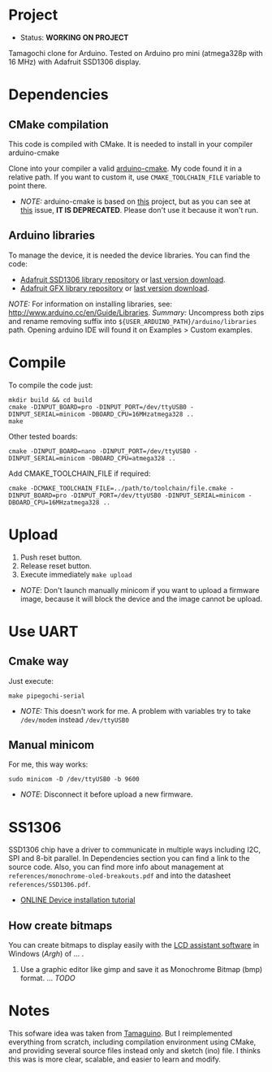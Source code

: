 # Project

* Status: **WORKING ON PROJECT**

Tamagochi clone for Arduino. Tested on Arduino pro mini (atmega328p with 16 MHz) with Adafruit SSD1306 display.

# Dependencies

## CMake compilation

This code is compiled with CMake. It is needed to install in your compiler arduino-cmake

Clone into your compiler a valid [arduino-cmake](https://github.com/arduino-cmake/arduino-cmake). My code found it in a relative path. If you want to custom it, use ```CMAKE_TOOLCHAIN_FILE``` variable to point there.

* *NOTE:* arduino-cmake is based on [this](https://github.com/queezythegreat/arduino-cmake) project, but as you can see at [this](https://github.com/queezythegreat/arduino-cmake/issues/180) issue, **IT IS DEPRECATED**. Please don't use it because it won't run.

## Arduino libraries

To manage the device, it is needed the device libraries. You can find the code:
* [Adafruit SSD1306 library repository](https://github.com/adafruit/Adafruit_SSD1306) or [last version download](https://github.com/adafruit/Adafruit_SSD1306/archive/master.zip).
* [Adafruit GFX library repository](https://github.com/adafruit/Adafruit-GFX-Library) or [last version download](https://github.com/adafruit/Adafruit-GFX-Library/archive/master.zip).

*NOTE:* For information on installing libraries, see: http://www.arduino.cc/en/Guide/Libraries.
*Summary:* Uncompress both zips and rename removing suffix into ```${USER_ARDUINO_PATH}/arduino/libraries``` path. Opening arduino IDE will found it on Examples > Custom examples.

# Compile

To compile the code just:
```
mkdir build && cd build
cmake -DINPUT_BOARD=pro -DINPUT_PORT=/dev/ttyUSB0 -DINPUT_SERIAL=minicom -DBOARD_CPU=16MHzatmega328 ..
make
```

Other tested boards:
```
cmake -DINPUT_BOARD=nano -DINPUT_PORT=/dev/ttyUSB0 -DINPUT_SERIAL=minicom -DBOARD_CPU=atmega328 ..
```
Add CMAKE_TOOLCHAIN_FILE if required:

```
cmake -DCMAKE_TOOLCHAIN_FILE=../path/to/toolchain/file.cmake -DINPUT_BOARD=pro -DINPUT_PORT=/dev/ttyUSB0 -DINPUT_SERIAL=minicom -DBOARD_CPU=16MHzatmega328 ..
```

# Upload

1. Push reset button.
1. Release reset button.
1. Execute immediately ```make upload```

* *NOTE*: Don't launch manually minicom if you want to upload a firmware image, because it will block the device and the image cannot be upload.

# Use UART

## Cmake way

Just execute:

```
make pipegochi-serial
```

* *NOTE:* This doesn't work for me. A problem with variables try to take ```/dev/modem``` instead ```/dev/ttyUSB0```

## Manual minicom

For me, this way works:

```
sudo minicom -D /dev/ttyUSB0 -b 9600
```

* *NOTE*: Disconnect it before upload a new firmware.

# SS1306

SSD1306 chip have a driver to communicate in multiple ways including I2C, SPI and 8-bit parallel. In Dependencies section you can find a link to the source code.
Also, you can find more info about management at ```references/monochrome-oled-breakouts.pdf``` and into the datasheet ```references/SSD1306.pdf```.

* [ONLINE Device installation tutorial](https://learn.adafruit.com/monochrome-oled-breakouts)

## How create bitmaps

You can create bitmaps to display easily with the [LCD assistant software](http://en.radzio.dxp.pl/bitmap_converter/) in Windows (*Argh*) of ... .

1. Use a graphic editor like gimp and save it as Monochrome Bitmap (bmp) format.
... *TODO*

# Notes

This sofware idea was taken from [Tamaguino](https://alojzjakob.github.io/Tamaguino/). But I reimplemented everything from scratch, including compilation environment using CMake, and providing several source files instead only and sketch (ino) file. I thinks this was is more clear, scalable, and easier to learn and modify.
